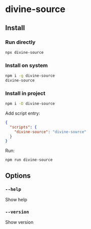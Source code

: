 # divine-source

## Install

### Run directly

```bash
npx divine-source
```

### Install on system

```bash
npm i -g divine-source
divine-source
```

### Install in project

```bash
npm i -D divine-source
```

Add script entry:

```json
{
  "scripts": {
    "divine-source": "divine-source"
  }
}
```

Run:

```bash
npm run divine-source
```

## Options

### `--help`

Show help

### `--version`

Show version
